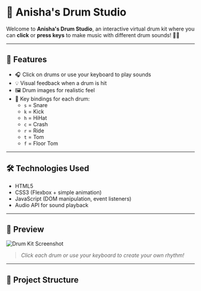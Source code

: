 # 🥁 Anisha's Drum Studio

Welcome to **Anisha's Drum Studio**, an interactive virtual drum kit where you can **click** or **press keys** to make music with different drum sounds! 🥁🎶

---

## 🌟 Features

- 🎧 Click on drums or use your keyboard to play sounds
- 💡 Visual feedback when a drum is hit
- 🖼️ Drum images for realistic feel
- 🔑 Key bindings for each drum:
  - `s` = Snare
  - `k` = Kick
  - `h` = HiHat
  - `c` = Crash
  - `r` = Ride
  - `t` = Tom
  - `f` = Floor Tom

---

## 🛠️ Technologies Used

- HTML5
- CSS3 (Flexbox + simple animation)
- JavaScript (DOM manipulation, event listeners)
- Audio API for sound playback

---

## 📸 Preview

![Drum Kit Screenshot](./preview.png)

> _Click each drum or use your keyboard to create your own rhythm!_

---

## 📂 Project Structure
